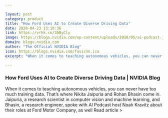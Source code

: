 ```yaml
---

layout: post
category: product
title: "How Ford Uses AI to Create Diverse Driving Data"
date: 2020-04-23 13:10:36
link: https://vrhk.co/3bByCly
image: https://blogs.nvidia.com/wp-content/uploads/2018/05/ai-podcast.jpg
domain: blogs.nvidia.com
author: "The Official NVIDIA Blog"
icon: https://blogs.nvidia.com/favicon.ico
excerpt: "When it comes to teaching autonomous vehicles, you can never have too much training data. That’s where Nikita Jaipuria and Rohan Bhasin come in. Jaipuria, a research scientist in computer vision and machine learning, and Bhasin, a research engineer, spoke with AI Podcast host Noah Kravitz about their roles at Ford Motor Company, as well Read article &gt;"

---
```


### How Ford Uses AI to Create Diverse Driving Data | NVIDIA Blog

When it comes to teaching autonomous vehicles, you can never have too much training data. That’s where Nikita Jaipuria and Rohan Bhasin come in. Jaipuria, a research scientist in computer vision and machine learning, and Bhasin, a research engineer, spoke with AI Podcast host Noah Kravitz about their roles at Ford Motor Company, as well Read article &gt;